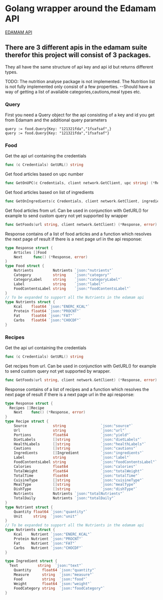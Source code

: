 # Golang wrapper around the Edamam API
[EDAMAM API](https://developer.edamam.com/)

## There are 3 different apis in the edamam suite therefor this project will consist of 3 packages.
They all have the same structure of api key and api id but returns different types.

TODO:
The nutrition analyse package is not implemented.
The Nutrition list is not fully implemented only consist of a few properties.
--Should have a way of getting a list of available categories,cautions,meal types etc.

### Query

First you need a Query object for the api consisting of a key and id you get from Edamam and
the additional query parameters
``` 
query := food.Query{Key: "121321fda","1fsafsaf",}
query := food.Query{Key: "121321fda","1fsafsaf"}

```

### Food
Get the api url containing the credentials
```go
func (c Credentials) GetURL() string 
```

Get food articles based on upc number
```go
func GetOnUPC(c Credentials, client network.GetClient, upc string) (*Response, error) 
```

Get food articles based on list of ingredients
```go
func GetOnIngredients(c Credentials, client network.GetClient, ingredients []string) (*Response, error)
```

Get food articles from url. Can be used in  conjunction with GetURL() for example to send custom query not yet supported by wrapper
```go
func GetFoods(url string, client network.GetClient) (*Response, error) 
```

Response contains of a list of food articles and a function which resolves the next page of result if there is a next page url in the api response:
```go
type Response struct {
    Articles []Food
    Next     func() (*Response, error)
}
type Food struct {
    Nutrients         Nutrients `json:"nutrients"`
    Category          string    `json:"category"`
    CategoryLabel     string    `json:"categoryLabel"`
    Label             string    `json:"label"`
    FoodContentsLabel string    `json:"foodContentsLabel"`
}
// To be expanded to support all the Nutrients in the edamam api
type Nutrients struct {
    Kcal    float64 `json:"ENERC_KCAL"`
    Protein float64 `json:"PROCNT"`
    Fat     float64 `json:"FAT"`
    Carbs   float64 `json:"CHOCDF"`
}
```



### Recipes
Get the api url containing the credentials
```go
func (c Credentials) GetURL() string 
```


Get recipes from url. Can be used in  conjunction with GetURL() for example to send custom query not yet supported by wrapper.
```go
func GetFoods(url string, client network.GetClient) (*Response, error) 
```

Response contains of a list of recipes and a function which resolves the next page of result if there is a next page url in the api response:
```go
type Response struct {
  Recipes []Recipe
    Next    func() (*Response, error)
}
type Recipe struct {
	Source            string                `json:"source"`
	Url               string                `json:"url"`
	Portions          float64               `json:"yield"`
	DietLabels        []string              `json:"dietLabels"`
	HealthLabels      []string              `json:"healthLabels"`
	Cautions          []string              `json:"cautions"`
	Ingredients       []Ingredient          `json:"ingredients"`
	Label             string                `json:"label"`
	FoodContentsLabel string                `json:"foodContentsLabel"`
	Calories          float64               `json:"calories"`
	TotalWeight       float64               `json:"totalWeight"`
	TotalTime         float64               `json:"totalTime"`
	CuisineType       []string              `json:"cuisineType"`
	MealType          []string              `json:"mealType"`
	DishType          []string              `json:"dishType"`
	Nutrients         Nutrients `json:"totalNutrients"`
	TotalDaily        Nutrients `json:"totalDaily"`
}
type Nutrient struct {
	Quantity float64 `json:"quantity"`
	Unit     string  `json:"unit"`
}
// To be expanded to support all the Nutrients in the edamam api
type Nutrients struct {
	Kcal    Nutrient `json:"ENERC_KCAL"`
	Protein Nutrient `json:"PROCNT"`
	Fat     Nutrient `json:"FAT"`
	Carbs   Nutrient `json:"CHOCDF"`
}

type Ingredient struct {
  Text         string  `json:"text"`
    Quantity     float64 `json:"quantity"`
    Measure      string  `json:"measure"`
    Food         string  `json:"food"`
    Weight       float64 `json:"weight"`
    FoodCategory string  `json:"foodCategory"`
}
```
